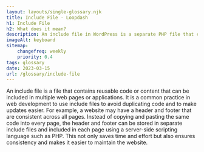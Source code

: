 ```yaml
--- 
layout: layouts/single-glossary.njk
title: Include File - Loopdash
h1: Include File
h2: What does it mean?
description: An include file in WordPress is a separate PHP file that can be included in other PHP files to reuse code and improve maintainability.
imageAlt: keyboard
sitemap:
	changefreq: weekly
	priority: 0.4
tags: glossary
date: 2023-03-15
url: /glossary/include-file
---
```


An include file is a file that contains reusable code or content that can be included in multiple web pages or applications. It is a common practice in web development to use include files to avoid duplicating code and to make updates easier. For example, a website may have a header and footer that are consistent across all pages. Instead of copying and pasting the same code into every page, the header and footer can be stored in separate include files and included in each page using a server-side scripting language such as PHP. This not only saves time and effort but also ensures consistency and makes it easier to maintain the website.

